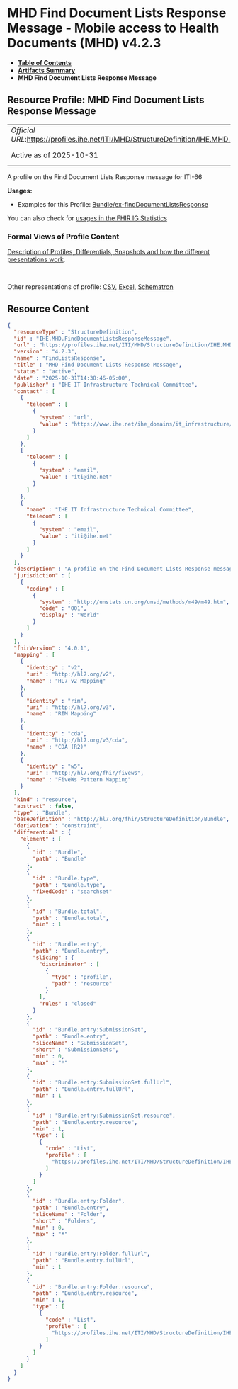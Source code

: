 # MHD Find Document Lists Response Message - Mobile access to Health Documents (MHD) v4.2.3

* [**Table of Contents**](toc.md)
* [**Artifacts Summary**](artifacts.md)
* **MHD Find Document Lists Response Message**

## Resource Profile: MHD Find Document Lists Response Message 

| | |
| :--- | :--- |
| *Official URL*:https://profiles.ihe.net/ITI/MHD/StructureDefinition/IHE.MHD.FindDocumentListsResponseMessage | *Version*:4.2.3 |
| Active as of 2025-10-31 | *Computable Name*:FindListsResponse |

 
A profile on the Find Document Lists Response message for ITI-66 

**Usages:**

* Examples for this Profile: [Bundle/ex-findDocumentListsResponse](Bundle-ex-findDocumentListsResponse.md)

You can also check for [usages in the FHIR IG Statistics](https://packages2.fhir.org/xig/ihe.iti.mhd|current/StructureDefinition/IHE.MHD.FindDocumentListsResponseMessage)

### Formal Views of Profile Content

 [Description of Profiles, Differentials, Snapshots and how the different presentations work](http://build.fhir.org/ig/FHIR/ig-guidance/readingIgs.html#structure-definitions). 

 

Other representations of profile: [CSV](StructureDefinition-IHE.MHD.FindDocumentListsResponseMessage.csv), [Excel](StructureDefinition-IHE.MHD.FindDocumentListsResponseMessage.xlsx), [Schematron](StructureDefinition-IHE.MHD.FindDocumentListsResponseMessage.sch) 



## Resource Content

```json
{
  "resourceType" : "StructureDefinition",
  "id" : "IHE.MHD.FindDocumentListsResponseMessage",
  "url" : "https://profiles.ihe.net/ITI/MHD/StructureDefinition/IHE.MHD.FindDocumentListsResponseMessage",
  "version" : "4.2.3",
  "name" : "FindListsResponse",
  "title" : "MHD Find Document Lists Response Message",
  "status" : "active",
  "date" : "2025-10-31T14:38:46-05:00",
  "publisher" : "IHE IT Infrastructure Technical Committee",
  "contact" : [
    {
      "telecom" : [
        {
          "system" : "url",
          "value" : "https://www.ihe.net/ihe_domains/it_infrastructure/"
        }
      ]
    },
    {
      "telecom" : [
        {
          "system" : "email",
          "value" : "iti@ihe.net"
        }
      ]
    },
    {
      "name" : "IHE IT Infrastructure Technical Committee",
      "telecom" : [
        {
          "system" : "email",
          "value" : "iti@ihe.net"
        }
      ]
    }
  ],
  "description" : "A profile on the Find Document Lists Response message for ITI-66",
  "jurisdiction" : [
    {
      "coding" : [
        {
          "system" : "http://unstats.un.org/unsd/methods/m49/m49.htm",
          "code" : "001",
          "display" : "World"
        }
      ]
    }
  ],
  "fhirVersion" : "4.0.1",
  "mapping" : [
    {
      "identity" : "v2",
      "uri" : "http://hl7.org/v2",
      "name" : "HL7 v2 Mapping"
    },
    {
      "identity" : "rim",
      "uri" : "http://hl7.org/v3",
      "name" : "RIM Mapping"
    },
    {
      "identity" : "cda",
      "uri" : "http://hl7.org/v3/cda",
      "name" : "CDA (R2)"
    },
    {
      "identity" : "w5",
      "uri" : "http://hl7.org/fhir/fivews",
      "name" : "FiveWs Pattern Mapping"
    }
  ],
  "kind" : "resource",
  "abstract" : false,
  "type" : "Bundle",
  "baseDefinition" : "http://hl7.org/fhir/StructureDefinition/Bundle",
  "derivation" : "constraint",
  "differential" : {
    "element" : [
      {
        "id" : "Bundle",
        "path" : "Bundle"
      },
      {
        "id" : "Bundle.type",
        "path" : "Bundle.type",
        "fixedCode" : "searchset"
      },
      {
        "id" : "Bundle.total",
        "path" : "Bundle.total",
        "min" : 1
      },
      {
        "id" : "Bundle.entry",
        "path" : "Bundle.entry",
        "slicing" : {
          "discriminator" : [
            {
              "type" : "profile",
              "path" : "resource"
            }
          ],
          "rules" : "closed"
        }
      },
      {
        "id" : "Bundle.entry:SubmissionSet",
        "path" : "Bundle.entry",
        "sliceName" : "SubmissionSet",
        "short" : "SubmissionSets",
        "min" : 0,
        "max" : "*"
      },
      {
        "id" : "Bundle.entry:SubmissionSet.fullUrl",
        "path" : "Bundle.entry.fullUrl",
        "min" : 1
      },
      {
        "id" : "Bundle.entry:SubmissionSet.resource",
        "path" : "Bundle.entry.resource",
        "min" : 1,
        "type" : [
          {
            "code" : "List",
            "profile" : [
              "https://profiles.ihe.net/ITI/MHD/StructureDefinition/IHE.MHD.Minimal.SubmissionSet"
            ]
          }
        ]
      },
      {
        "id" : "Bundle.entry:Folder",
        "path" : "Bundle.entry",
        "sliceName" : "Folder",
        "short" : "Folders",
        "min" : 0,
        "max" : "*"
      },
      {
        "id" : "Bundle.entry:Folder.fullUrl",
        "path" : "Bundle.entry.fullUrl",
        "min" : 1
      },
      {
        "id" : "Bundle.entry:Folder.resource",
        "path" : "Bundle.entry.resource",
        "min" : 1,
        "type" : [
          {
            "code" : "List",
            "profile" : [
              "https://profiles.ihe.net/ITI/MHD/StructureDefinition/IHE.MHD.Minimal.Folder"
            ]
          }
        ]
      }
    ]
  }
}

```
